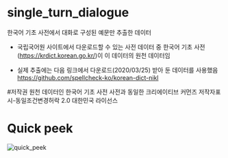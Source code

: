 # single_turn_dialogue
한국어 기초 사전에서 대화로 구성된 예문만 추출한 데이터


- 국립국어원 사이트에서 다운로드할 수 있는 사전 데이터 중 한국어 기초 사전(https://krdict.korean.go.kr/)이 이 데이터의 원천 데이터임

-  실제 추출에는 다음 링크에서 다운로드(2020/03/25) 받아 둔 데이터를 사용했음
https://github.com/spellcheck-ko/korean-dict-nikl 

#저작권 
원천 데이터인 한국어 기초 사전 사전과 동일한 크리에이티브 커먼즈 저작자표시-동일조건변경허락 2.0 대한민국 라이선스

# Quick peek

![quick_peek](./qp.png)
